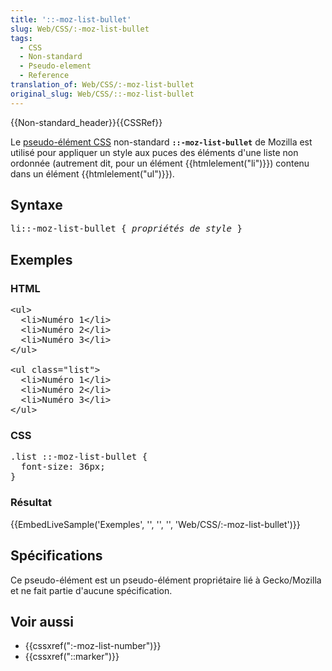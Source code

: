 ```yaml
---
title: '::-moz-list-bullet'
slug: Web/CSS/:-moz-list-bullet
tags:
  - CSS
  - Non-standard
  - Pseudo-element
  - Reference
translation_of: Web/CSS/:-moz-list-bullet
original_slug: Web/CSS/::-moz-list-bullet
---
```

<div>{{Non-standard_header}}{{CSSRef}}</div>

<p>Le <a href="/fr/docs/Web/CSS/Pseudo-éléments">pseudo-élément CSS</a> non-standard <strong><code>::-moz-list-bullet</code></strong> de Mozilla est utilisé pour appliquer un style aux puces des éléments d'une liste non ordonnée (autrement dit, pour un élément {{htmlelement("li")}}) contenu dans un élément {{htmlelement("ul")}}).</p>

<h2 id="Syntaxe">Syntaxe</h2>

<pre class="syntaxbox">li::-moz-list-bullet { <em>propriétés de style</em> }</pre>

<h2 id="Exemples">Exemples</h2>

<h3 id="HTML">HTML</h3>

<pre class="brush: html">&lt;ul&gt;
  &lt;li&gt;Numéro 1&lt;/li&gt;
  &lt;li&gt;Numéro 2&lt;/li&gt;
  &lt;li&gt;Numéro 3&lt;/li&gt;
&lt;/ul&gt;

&lt;ul class="list"&gt;
  &lt;li&gt;Numéro 1&lt;/li&gt;
  &lt;li&gt;Numéro 2&lt;/li&gt;
  &lt;li&gt;Numéro 3&lt;/li&gt;
&lt;/ul&gt;
</pre>

<h3 id="CSS">CSS</h3>

<pre class="brush: css">.list ::-moz-list-bullet {
  font-size: 36px;
}</pre>

<h3 id="Résultat">Résultat</h3>

<p>{{EmbedLiveSample('Exemples', '', '', '', 'Web/CSS/:-moz-list-bullet')}}</p>

<h2 id="Spécifications">Spécifications</h2>

<p>Ce pseudo-élément est un pseudo-élément propriétaire lié à Gecko/Mozilla et ne fait partie d'aucune spécification.</p>

<h2 id="Voir_aussi">Voir aussi</h2>

<ul>
 <li>{{cssxref(":-moz-list-number")}}</li>
 <li>{{cssxref("::marker")}}</li>
</ul>
